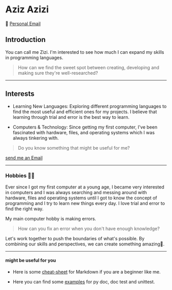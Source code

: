 # Aziz Azizi

📧 [Personal Email](mailto:aziztablo.aa@gmail.com "Aziz Azizi")

## Introduction

You can call me Zizi.
I'm interested to see how much I can expand my skills in programming languages.

> How can we find the sweet spot between creating, developing and making sure
they're well-researched?

---

## Interests

* Learning New Languages: Exploring different programming languages to find
the most useful and efficient ones for my projects. I believe that learning through
trial and error is the best way to learn.

* Computers & Technology: Since getting my first computer, I've been fascinated
with hardware, files, and operating systems which I was always tinkering with.

> Do you know something that might be useful for me?

[send me an Email](mailto:aziztablo.aa@gmail.com "Aziz Azizi")

---

### Hobbies 👨‍💻

Ever since I got my first computer at a young age, I became very interested in
computers and I was always searching and messing around with hardware, files and
operating systems until I got to know the concept of programming and I try to
learn new things every day.
I love trial and error to find the right way.

My main computer hobby is making errors.

> How can you fix an error when you don't have enough knowledge?

Let's work together to push the boundaries of what's possible. By combining our
skills and perspectives, we can create something amazing🤝.

---

#### might be useful for you

* Here is some [cheat-sheet](https://github.com/Azizsin7/Cheat-Sheet.git)
for Markdown if you are a beginner like me.

* Here you can find some [examples](https://github.com/Azizsin7/pytest.git) for
py doc, doc test and unittest.
